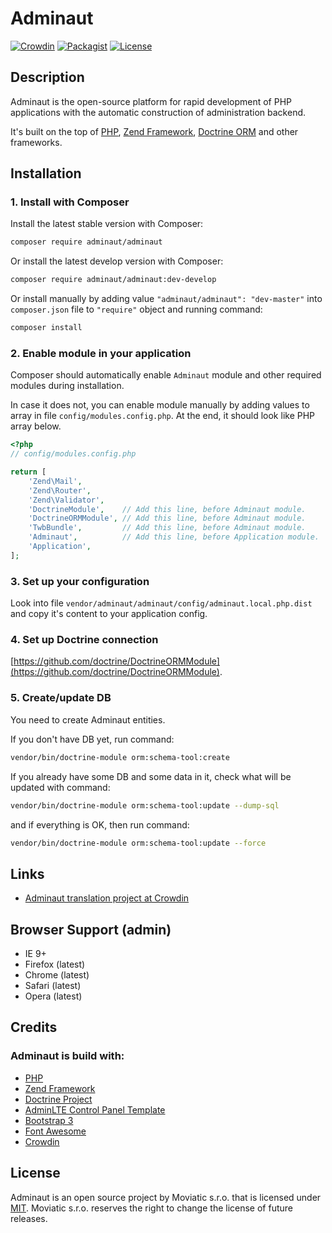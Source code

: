 # Adminaut

[![Crowdin](https://d322cqt584bo4o.cloudfront.net/adminaut/localized.svg)](https://crowdin.com/project/adminaut)
[![Packagist](https://img.shields.io/packagist/v/adminaut/adminaut.svg)](https://packagist.org/packages/adminaut/adminaut)
[![License](http://img.shields.io/:license-mit-blue.svg)](http://doge.mit-license.org)

## Description

Adminaut is the open-source platform for rapid development of PHP applications with the automatic construction of administration backend.

It's built on the top of [PHP](https://secure.php.net/), [Zend Framework](https://framework.zend.com/), [Doctrine ORM](http://www.doctrine-project.org/projects/orm.html) and other frameworks.

## Installation

### 1. Install with Composer

Install the latest stable version with Composer:

```bash
composer require adminaut/adminaut
```

Or install the latest develop version with Composer:

```bash
composer require adminaut/adminaut:dev-develop
```

Or install manually by adding value `"adminaut/adminaut": "dev-master"` into `composer.json` file to `"require"` object and running command:
 
```bash
composer install
```

### 2. Enable module in your application

Composer should automatically enable `Adminaut` module and other required modules during installation. 

In case it does not, you can enable module manually by adding values to array in file `config/modules.config.php`. At the end, it should look like PHP array below.

```php
<?php
// config/modules.config.php

return [
    'Zend\Mail',
    'Zend\Router',
    'Zend\Validator',
    'DoctrineModule',    // Add this line, before Adminaut module.
    'DoctrineORMModule', // Add this line, before Adminaut module.
    'TwbBundle',         // Add this line, before Adminaut module.
    'Adminaut',          // Add this line, before Application module.
    'Application',
];
```

### 3. Set up your configuration

Look into file `vendor/adminaut/adminaut/config/adminaut.local.php.dist` and copy it's content to your application config.

### 4. Set up Doctrine connection

[https://github.com/doctrine/DoctrineORMModule](https://github.com/doctrine/DoctrineORMModule).

### 5. Create/update DB

You need to create Adminaut entities.

If you don't have DB yet, run command:

```bash
vendor/bin/doctrine-module orm:schema-tool:create
```

If you already have some DB and some data in it, check what will be updated with command:

```bash
vendor/bin/doctrine-module orm:schema-tool:update --dump-sql
```

and if everything is OK, then run command:

```bash
vendor/bin/doctrine-module orm:schema-tool:update --force
```

## Links

- [Adminaut translation project at Crowdin](https://crowdin.com/project/adminaut)

## Browser Support (admin)

- IE 9+
- Firefox (latest)
- Chrome (latest)
- Safari (latest)
- Opera (latest)

## Credits

### Adminaut is build with:
- [PHP](https://secure.php.net/)
- [Zend Framework](https://framework.zend.com)
- [Doctrine Project](http://www.doctrine-project.org)
- [AdminLTE Control Panel Template](https://almsaeedstudio.com)
- [Bootstrap 3](https://getbootstrap.com)
- [Font Awesome](http://fontawesome.io)
- [Crowdin](https://crowdin.com)

## License

Adminaut is an open source project by Moviatic s.r.o. that is licensed under [MIT](http://opensource.org/licenses/MIT). 
Moviatic s.r.o. reserves the right to change the license of future releases.
